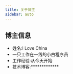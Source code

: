 ```yaml
---
title: 关于博主
sidebar: auto
---
```


## 博主信息

- 姓名:I Love China
- 一只工作在一线的小白程序员
- 工作经验:从今天开始
- 技术博客:*************
